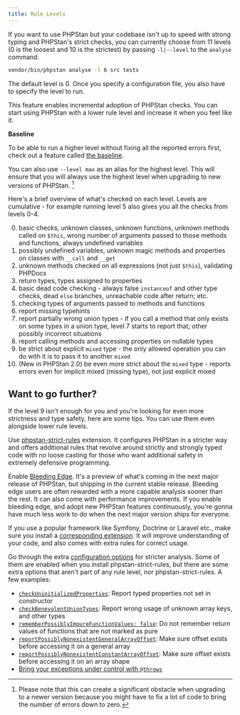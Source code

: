 ```yaml
---
title: Rule Levels
---
```


If you want to use PHPStan but your codebase isn't up to speed with strong typing and PHPStan's strict checks, you can currently choose from 11 levels (0 is the loosest and 10 is the strictest) by passing `-l|--level` to the `analyse` command.

```bash
vendor/bin/phpstan analyse -l 6 src tests
```

The default level is 0. Once you specify a configuration file, you also have to specify the level to run.

This feature enables incremental adoption of PHPStan checks. You can start using PHPStan with a lower rule level and increase it when you feel like it.

<div class="bg-blue-100 border-l-4 border-blue-500 text-blue-700 p-4 mb-4" role="alert">

**Baseline**

To be able to run a higher level without fixing all the reported errors first, check out a feature called [the baseline](baseline.md).
</div>

You can also use `--level max` as an alias for the highest level. This will ensure that you will always use the highest level when upgrading to new versions of PHPStan. [^levelmax]

[^levelmax]: Please note that this can create a significant obstacle when upgrading to a newer version because you might have to fix a lot of code to bring the number of errors down to zero.

Here's a brief overview of what's checked on each level. Levels are cumulative - for example running level 5 also gives you all the checks from levels 0-4.

0. basic checks, unknown classes, unknown functions, unknown methods called on `$this`, wrong number of arguments passed to those methods and functions, always undefined variables
1. possibly undefined variables, unknown magic methods and properties on classes with `__call` and `__get`
2. unknown methods checked on all expressions (not just `$this`), validating PHPDocs
3. return types, types assigned to properties
4. basic dead code checking - always false `instanceof` and other type checks, dead `else` branches, unreachable code after return; etc.
5. checking types of arguments passed to methods and functions
6. report missing typehints
7. report partially wrong union types - if you call a method that only exists on some types in a union type, level 7 starts to report that; other possibly incorrect situations
8. report calling methods and accessing properties on nullable types
9. be strict about explicit `mixed` type - the only allowed operation you can do with it is to pass it to another `mixed`
10. (New in PHPStan 2.0) be even more strict about the `mixed` type - reports errors even for implicit mixed (missing type), not just explicit mixed

Want to go further?
------------

If the level 9 isn't enough for you and you're looking for even more strictness and type safety, here are some tips. You can use them even alongside lower rule levels.

Use [phpstan-strict-rules](https://github.com/phpstan/phpstan-strict-rules) extension. It configures PHPStan in a stricter way and offers additional rules that revolve around strictly and strongly typed code with no loose casting for those who want additional safety in extremely defensive programming.

Enable [Bleeding Edge](https://phpstan.org/blog/what-is-bleeding-edge). It's a preview of what's coming in the next major release of PHPStan, but shipping in the current stable release. Bleeding edge users are often rewarded with a more capable analysis sooner than the rest. It can also come with performance improvements. If you enable bleeding edge, and adopt new PHPStan features continuously, you're gonna have much less work to do when the next major version ships for everyone.

If you use a popular framework like Symfony, Doctrine or Laravel etc., make sure you install a [corresponding extension](extension-library.md). It will improve understanding of your code, and also comes with extra rules for correct usage.

Go through the extra [configuration options](../config-reference.md#stricter-analysis) for stricter analysis. Some of them are enabled when you install phpstan-strict-rules, but there are some extra options that aren't part of any rule level, nor phpstan-strict-rules. A few examples:

* [`checkUninitializedProperties`](../config-reference.md#checkuninitializedproperties): Report typed properties not set in constructor
* [`checkBenevolentUnionTypes`](../config-reference.md#checkbenevolentuniontypes): Report wrong usage of unknown array keys, and other types
* [`rememberPossiblyImpureFunctionValues: false`](../config-reference.md#rememberpossiblyimpurefunctionvalues): Do not remember return values of functions that are not marked as pure
* [`reportPossiblyNonexistentGeneralArrayOffset`](../config-reference.md#reportpossiblynonexistentgeneralarrayoffset): Make sure offset exists before accessing it on a general array
* [`reportPossiblyNonexistentConstantArrayOffset`](../config-reference.md#reportpossiblynonexistentconstantarrayoffset): Make sure offset exists before accessing it on an array shape
* [Bring your exceptions under control with `@throws`](https://phpstan.org/blog/bring-your-exceptions-under-control)
